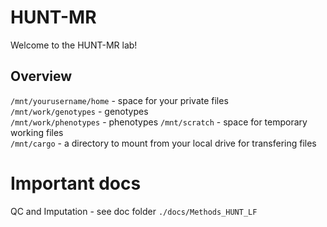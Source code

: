 # HUNT-MR   
Welcome to the HUNT-MR lab!   

## Overview   
`/mnt/yourusername/home` - space for your private files   
`/mnt/work/genotypes` - genotypes   
`/mnt/work/phenotypes` - phenotypes
`/mnt/scratch` - space for temporary working files   
`/mnt/cargo` - a directory to mount from your local drive for transfering files

# Important docs   

QC and Imputation - see doc folder `./docs/Methods_HUNT_LF`  

